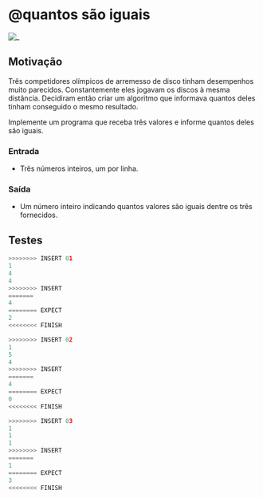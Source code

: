 # @quantos são iguais

![_](cover.jpg)

## Motivação

Três competidores olímpicos de arremesso de disco tinham desempenhos muito parecidos. Constantemente eles jogavam os discos à mesma distância. Decidiram então criar um algoritmo que informava quantos deles tinham conseguido o mesmo resultado.

Implemente um programa que receba três valores e informe quantos deles são iguais.

### Entrada

- Três números inteiros, um por linha.

### Saída

- Um número inteiro indicando quantos valores são iguais dentre os três fornecidos.

## Testes

``` py
>>>>>>>> INSERT 01
1
4
4
>>>>>>>> INSERT
=======
4
======== EXPECT
2
<<<<<<<< FINISH
```

```py
>>>>>>>> INSERT 02
1
5
4
>>>>>>>> INSERT
=======
4
======== EXPECT
0
<<<<<<<< FINISH
```

```py
>>>>>>>> INSERT 03
1
1
1
>>>>>>>> INSERT
=======
1
======== EXPECT
3
<<<<<<<< FINISH
```
